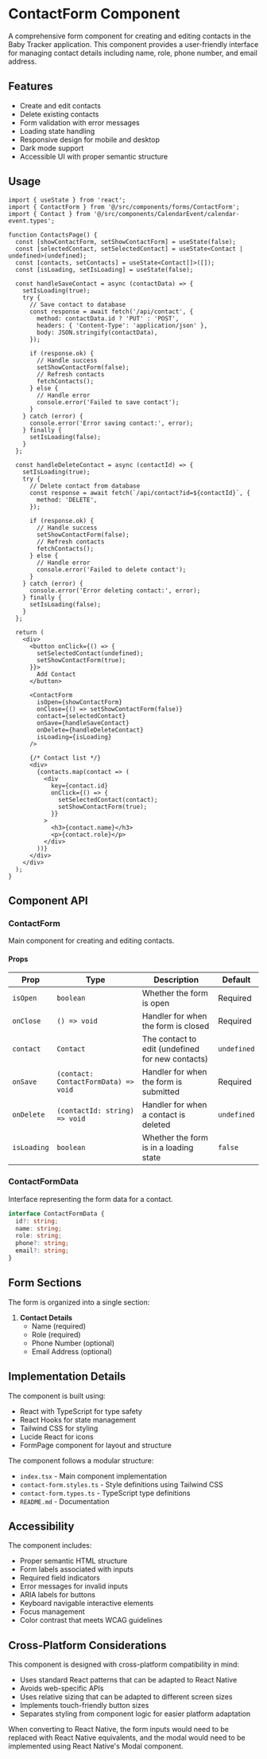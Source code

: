 # ContactForm Component

A comprehensive form component for creating and editing contacts in the Baby Tracker application. This component provides a user-friendly interface for managing contact details including name, role, phone number, and email address.

## Features

- Create and edit contacts
- Delete existing contacts
- Form validation with error messages
- Loading state handling
- Responsive design for mobile and desktop
- Dark mode support
- Accessible UI with proper semantic structure

## Usage

```tsx
import { useState } from 'react';
import { ContactForm } from '@/src/components/forms/ContactForm';
import { Contact } from '@/src/components/CalendarEvent/calendar-event.types';

function ContactsPage() {
  const [showContactForm, setShowContactForm] = useState(false);
  const [selectedContact, setSelectedContact] = useState<Contact | undefined>(undefined);
  const [contacts, setContacts] = useState<Contact[]>([]);
  const [isLoading, setIsLoading] = useState(false);
  
  const handleSaveContact = async (contactData) => {
    setIsLoading(true);
    try {
      // Save contact to database
      const response = await fetch('/api/contact', {
        method: contactData.id ? 'PUT' : 'POST',
        headers: { 'Content-Type': 'application/json' },
        body: JSON.stringify(contactData),
      });
      
      if (response.ok) {
        // Handle success
        setShowContactForm(false);
        // Refresh contacts
        fetchContacts();
      } else {
        // Handle error
        console.error('Failed to save contact');
      }
    } catch (error) {
      console.error('Error saving contact:', error);
    } finally {
      setIsLoading(false);
    }
  };
  
  const handleDeleteContact = async (contactId) => {
    setIsLoading(true);
    try {
      // Delete contact from database
      const response = await fetch(`/api/contact?id=${contactId}`, {
        method: 'DELETE',
      });
      
      if (response.ok) {
        // Handle success
        setShowContactForm(false);
        // Refresh contacts
        fetchContacts();
      } else {
        // Handle error
        console.error('Failed to delete contact');
      }
    } catch (error) {
      console.error('Error deleting contact:', error);
    } finally {
      setIsLoading(false);
    }
  };
  
  return (
    <div>
      <button onClick={() => {
        setSelectedContact(undefined);
        setShowContactForm(true);
      }}>
        Add Contact
      </button>
      
      <ContactForm
        isOpen={showContactForm}
        onClose={() => setShowContactForm(false)}
        contact={selectedContact}
        onSave={handleSaveContact}
        onDelete={handleDeleteContact}
        isLoading={isLoading}
      />
      
      {/* Contact list */}
      <div>
        {contacts.map(contact => (
          <div 
            key={contact.id}
            onClick={() => {
              setSelectedContact(contact);
              setShowContactForm(true);
            }}
          >
            <h3>{contact.name}</h3>
            <p>{contact.role}</p>
          </div>
        ))}
      </div>
    </div>
  );
}
```

## Component API

### ContactForm

Main component for creating and editing contacts.

#### Props

| Prop | Type | Description | Default |
|------|------|-------------|---------|
| `isOpen` | `boolean` | Whether the form is open | Required |
| `onClose` | `() => void` | Handler for when the form is closed | Required |
| `contact` | `Contact` | The contact to edit (undefined for new contacts) | `undefined` |
| `onSave` | `(contact: ContactFormData) => void` | Handler for when the form is submitted | Required |
| `onDelete` | `(contactId: string) => void` | Handler for when a contact is deleted | `undefined` |
| `isLoading` | `boolean` | Whether the form is in a loading state | `false` |

### ContactFormData

Interface representing the form data for a contact.

```typescript
interface ContactFormData {
  id?: string;
  name: string;
  role: string;
  phone?: string;
  email?: string;
}
```

## Form Sections

The form is organized into a single section:

1. **Contact Details**
   - Name (required)
   - Role (required)
   - Phone Number (optional)
   - Email Address (optional)

## Implementation Details

The component is built using:
- React with TypeScript for type safety
- React Hooks for state management
- Tailwind CSS for styling
- Lucide React for icons
- FormPage component for layout and structure

The component follows a modular structure:
- `index.tsx` - Main component implementation
- `contact-form.styles.ts` - Style definitions using Tailwind CSS
- `contact-form.types.ts` - TypeScript type definitions
- `README.md` - Documentation

## Accessibility

The component includes:
- Proper semantic HTML structure
- Form labels associated with inputs
- Required field indicators
- Error messages for invalid inputs
- ARIA labels for buttons
- Keyboard navigable interactive elements
- Focus management
- Color contrast that meets WCAG guidelines

## Cross-Platform Considerations

This component is designed with cross-platform compatibility in mind:

- Uses standard React patterns that can be adapted to React Native
- Avoids web-specific APIs
- Uses relative sizing that can be adapted to different screen sizes
- Implements touch-friendly button sizes
- Separates styling from component logic for easier platform adaptation

When converting to React Native, the form inputs would need to be replaced with React Native equivalents, and the modal would need to be implemented using React Native's Modal component.
